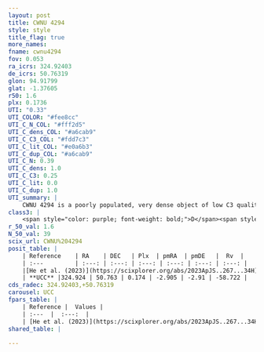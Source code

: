 ```yaml
---
layout: post
title: CWNU 4294
style: style
title_flag: true
more_names: 
fname: cwnu4294
fov: 0.053
ra_icrs: 324.92403
de_icrs: 50.76319
glon: 94.91799
glat: -1.37605
r50: 1.6
plx: 0.1736
UTI: "0.33"
UTI_COLOR: "#fee8cc"
UTI_C_N_COL: "#fff2d5"
UTI_C_dens_COL: "#a6cab9"
UTI_C_C3_COL: "#fdd7c3"
UTI_C_lit_COL: "#e0a6b3"
UTI_C_dup_COL: "#a6cab9"
UTI_C_N: 0.39
UTI_C_dens: 1.0
UTI_C_C3: 0.25
UTI_C_lit: 0.0
UTI_C_dup: 1.0
UTI_summary: |
    CWNU 4294 is a poorly populated, very dense object of low C3 quality. It was recently reported in the literature.
class3: |
    <span style="color: purple; font-weight: bold;">D</span><span style="color: #FFC300; font-weight: bold;">B</span>
r_50_val: 1.6
N_50_val: 39
scix_url: CWNU%204294
posit_table: |
    | Reference    | RA    | DEC   | Plx  | pmRA  | pmDE   |  Rv  |
    | :---         | :---: | :---: | :---: | :---: | :---: | :---: |
    |[He et al. (2023)](https://scixplorer.org/abs/2023ApJS..267...34H) | 324.93 | 50.763 | 0.18 | -2.911 | -2.917 | -58.72 |
    | **UCC** |324.924 | 50.763 | 0.174 | -2.905 | -2.91 | -58.722 | 
cds_radec: 324.92403,+50.76319
carousel: UCC
fpars_table: |
    | Reference |  Values |
    | :---  |  :---:  |
    | [He et al. (2023)](https://scixplorer.org/abs/2023ApJS..267...34H) | `A0=3.25, m-M=13.15, logA=8.7` |
shared_table: |
    
---
```


